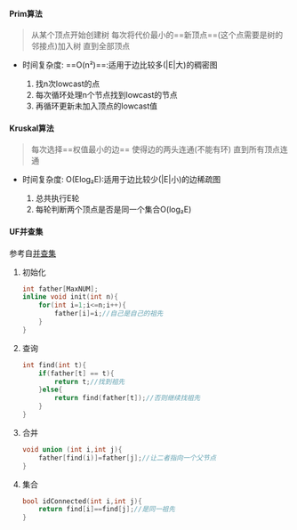 #### Prim算法
> 从某个顶点开始创建树
> 每次将代价最小的==新顶点==(这个点需要是树的邻接点)加入树
> 直到全部顶点

- 时间复杂度: ==O(n²)==:适用于边比较多(|E|大)的稠密图

   1. 找n次lowcast的点
   2. 每次循环处理n个节点找到lowcast的节点
   3. 再循环更新未加入顶点的lowcast值

   

#### Kruskal算法
> 每次选择==权值最小的边==
> 使得边的两头连通(不能有环)
> 直到所有顶点连通

- 时间复杂度: O(Elog₂E):适用于边比较少(|E|小)的边稀疏图

  1. 总共执行E轮
  2. 每轮判断两个顶点是否是同一个集合O(log₂E)

  

#### UF并查集

参考自[并查集](https://zhuanlan.zhihu.com/p/93647900)

1. 初始化

   ```c++
   int father[MaxNUM];
   inline void init(int n){
       for(int i=1;i<=n;i++){
           father[i]=i;//自己是自己的祖先
       }
   }
   ```

2. 查询

   ```c++
   int find(int t){
       if(father[t] == t){
           return t;//找到祖先
       }else{
           return find(father[t]);//否则继续找祖先
       }
   }
   ```

3. 合并

   ```c++
   void union (int i,int j){
       father[find(i)]=father[j];//让二者指向一个父节点
   }
   ```

3. 集合

   ```c++
   bool idConnected(int i,int j){
       return find[i]==find[j];//是同一祖先
   }
   ```

   